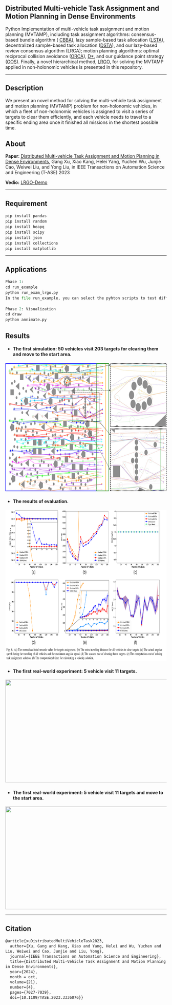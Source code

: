 ## Distributed Multi-vehicle Task Assignment and Motion Planning in Dense Environments
Python Implementation of multi-vehicle task assignment and motion planning (MVTAMP), including task assignment algorithms: consensus-based bundle algorithm ( [CBBA](https://ieeexplore.ieee.org/stamp/stamp.jsp?tp=&arnumber=5072249)), lazy sample-based task allocation ([LSTA](https://ieeexplore.ieee.org/stamp/stamp.jsp?tp=&arnumber=8798293)), decentralized sample-based task allocation ([DSTA](https://link.springer.com/article/10.1007/s11721-022-00213-0)), and our lazy-based review consensus algorithm (LRCA); motion planning algorithms: optimal reciprocal collision avoidance ([ORCA](http://gamma-web.iacs.umd.edu/ORCA/publications/ORCA.pdf)), [D*](https://ieeexplore.ieee.org/stamp/stamp.jsp?tp=&arnumber=351061), and our guidance point strategy ([GOS](https://ieeexplore.ieee.org/stamp/stamp.jsp?tp=&arnumber=10328899)). Finally, a novel hierarchical method, [LRGO](https://ieeexplore.ieee.org/stamp/stamp.jsp?tp=&arnumber=10328899), for solving the MVTAMP applied in non-holonomic vehicles  is presented in this repository.

-----

Description
-----

We present an novel method for solving the multi-vehicle task assignment and motion planning (MVTAMP) problem for non-holonomic vehicles, in which a fleet of non-holonomic vehicles is assigned to visit a series of targets to clear them efficiently, and each vehicle needs to travel to a specific ending area once it finished all missions in the shortest possible time.

About
-----

**Paper**:  [Distributed Multi-vehicle Task Assignment and Motion Planning in Dense Environments](https://ieeexplore.ieee.org/abstract/document/10328899), Gang Xu, Xiao Kang, Helei Yang, Yuchen Wu, Junjie Cao,  Weiwei Liu, and Yong Liu, in IEEE Transactions on Automation Science and Engineering (T-ASE) 2023

**Vedio:** [LRGO-Demo](https://www.youtube.com/watch?v=YWv7Rg3BZpw)


-----

Requirement
-----

```python
pip install pandas
pip install random
pip install heapq
pip install scipy
pip install json
pip install collections
pip install matplotlib
```

-----

Applications
-----

```python
Phase 1:
cd run_example
python run_exam_lrgo.py   
In the file run_example, you can select the pyhton scripts to test different scenarios. 

Phase 2: Visualization
cd draw
python annimate.py
```

## Results

- #### The first simulation: 50 vehicles visit 203 targets for clearing them and move to the start area.

<p align="center">
    <img src="draw/figs/figexp2.png" width="1200" height="400" />
</p>

- 
  #### The results of evaluation.


<p align="center">
    <img src="draw/figs/evaluation.png" width="1200" height="470" />
</p>

- #### The first real-world experiment: 5 vehicle visit 11 targets.


<p align="center">
    <img src="draw/figs/figexp5.png" width="1200" height="320" />
</p>

- #### The first real-world experiment: 5 vehicle visit 11 targets and move to the start area.


<p align="center">
    <img src="draw/figs/figexp6.png" width="1200" height="320" />
</p>


----

## Citation

```
@article{xuDistributedMultiVehicleTask2023,
  author={Xu, Gang and Kang, Xiao and Yang, Helei and Wu, Yuchen and Liu, Weiwei and Cao, Junjie and Liu, Yong},
  journal={IEEE Transactions on Automation Science and Engineering}, 
  title={Distributed Multi-Vehicle Task Assignment and Motion Planning in Dense Environments}, 
  year={2024},
  month = oct,
  volume={21},
  number={4},
  pages={7027-7039},
  doi={10.1109/TASE.2023.3336076}}
```
